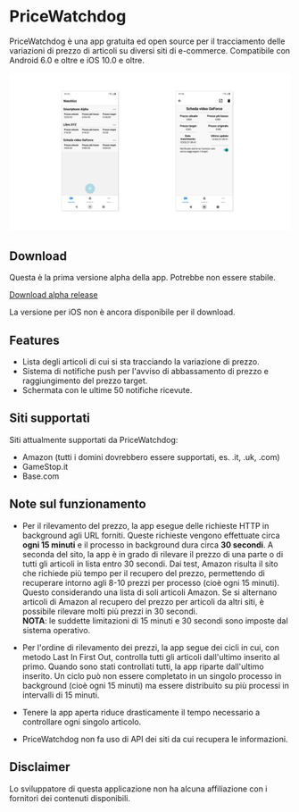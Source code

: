 # PriceWatchdog
PriceWatchdog è una app gratuita ed open source per il tracciamento delle variazioni di prezzo di articoli su diversi siti di e-commerce. Compatibile con Android 6.0 e oltre e iOS 10.0 e oltre.

![screenshot](./readme-imgs/screenshots.png)

## Download
Questa è la prima versione alpha della app. Potrebbe non essere stabile.

[Download alpha release](https://github.com/fuscoantonio/pricewatchdog/releases/tag/v0.1-alpha)

La versione per iOS non è ancora disponibile per il download.

## Features
* Lista degli articoli di cui si sta tracciando la variazione di prezzo.
* Sistema di notifiche push per l'avviso di abbassamento di prezzo e raggiungimento del prezzo target.
* Schermata con le ultime 50 notifiche ricevute.

## Siti supportati
Siti attualmente supportati da PriceWatchdog:
* Amazon (tutti i domini dovrebbero essere supportati, es. .it, .uk, .com)
* GameStop.it
* Base.com

## Note sul funzionamento
* Per il rilevamento del prezzo, la app esegue delle richieste HTTP in background agli URL forniti. Queste richieste vengono effettuate circa **ogni 15 minuti** e il processo in background dura circa **30 secondi**. A seconda del sito, la app è in grado di rilevare il prezzo di una parte o di tutti gli articoli in lista entro 30 secondi. Dai test, Amazon risulta il sito che richiede più tempo per il recupero del prezzo, permettendo di recuperare intorno agli 8-10 prezzi per processo (cioè ogni 15 minuti). Questo considerando una lista di soli articoli Amazon. Se si alternano articoli di Amazon al recupero del prezzo per articoli da altri siti, è possibile rilevare molti più prezzi in 30 secondi.  
**NOTA**: le suddette limitazioni di 15 minuti e 30 secondi sono imposte dal sistema operativo.

* Per l'ordine di rilevamento dei prezzi, la app segue dei cicli in cui, con metodo Last In First Out, controlla tutti gli articoli dall'ultimo inserito al primo. Quando sono stati controllati tutti, la app riparte dall'ultimo inserito. Un ciclo può non essere completato in un singolo processo in background (cioè ogni 15 minuti) ma essere distribuito su più processi in intervalli di 15 minuti.
* Tenere la app aperta riduce drasticamente il tempo necessario a controllare ogni singolo articolo.
* PriceWatchdog non fa uso di API dei siti da cui recupera le informazioni.

## Disclaimer
Lo sviluppatore di questa applicazione non ha alcuna affiliazione con i fornitori dei contenuti disponibili.
